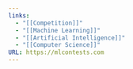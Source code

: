 ```yaml
---
links:
  - "[[Competition]]"
  - "[[Machine Learning]]"
  - "[[Artificial Intelligence]]"
  - "[[Computer Science]]"
URL: https://mlcontests.com
---
```

